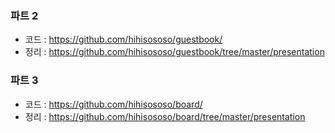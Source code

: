 ### 파트 2
* 코드 : https://github.com/hihisososo/guestbook/
* 정리 : https://github.com/hihisososo/guestbook/tree/master/presentation

### 파트 3
* 코드 : https://github.com/hihisososo/board/
* 정리 : https://github.com/hihisososo/board/tree/master/presentation
